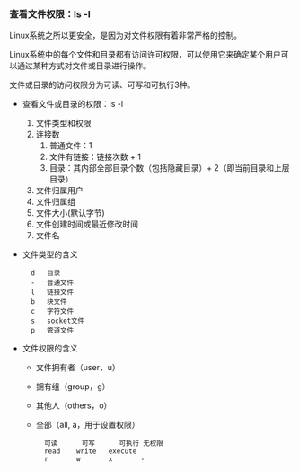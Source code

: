 ### 查看文件权限：ls -l ###
Linux系统之所以更安全，是因为对文件权限有着非常严格的控制。

Linux系统中的每个文件和目录都有访问许可权限，可以使用它来确定某个用户可以通过某种方式对文件或目录进行操作。

文件或目录的访问权限分为可读、可写和可执行3种。

- 查看文件或目录的权限：ls -l
	1. 文件类型和权限	
	2. 连接数
		1. 普通文件：1
		2. 文件有链接：链接次数 + 1
		3. 目录：其内部全部目录个数（包括隐藏目录）+ 2（即当前目录和上层目录）	
	3. 文件归属用户
	4. 文件归属组
	5. 文件大小(默认字节)
	6. 文件创建时间或最近修改时间
	7. 文件名

- 文件类型的含义

		d	目录
		-	普通文件
		l	链接文件
		b	块文件
		c	字符文件
		s	socket文件
		p	管道文件

- 文件权限的含义
	- 文件拥有者（user，u）
	- 拥有组（group，g）
	- 其他人（others，o）
	- 全部（all, a，用于设置权限）

			可读		可写		可执行	无权限
			read	write	execute	
			r		w		x		-

